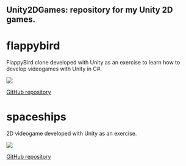 ## Unity2DGames: repository for my Unity 2D games.

# flappybird

FlappyBird clone developed with Unity as an exercise to learn how to develop videogames with Unity in C#.

<p><img src="https://github.com/ArtCC/FlappyBird/blob/main/Screenshots/Video.gif"></p>

[GitHub repository](https://github.com/ArtCC/FlappyBird)

# spaceships
2D videogame developed with Unity as an exercise.

<p><img src="https://github.com/ArtCC/Spaceships/blob/main/spaceship.gif"></p>

[GitHub repository](https://github.com/ArtCC/Spaceships)
